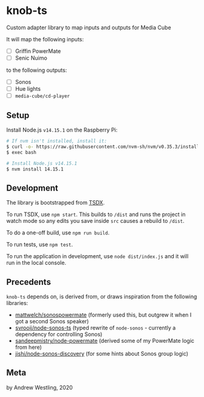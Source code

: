 # knob-ts

Custom adapter library to map inputs and outputs for Media Cube

It will map the following inputs:

- [ ] Griffin PowerMate
- [ ] Senic Nuimo

to the following outputs:

- [ ] Sonos
- [ ] Hue lights
- [ ] `media-cube/cd-player`

## Setup

Install Node.js `v14.15.1` on the Raspberry Pi:

```bash
# If nvm isn't installed, install it:
$ curl -o- https://raw.githubusercontent.com/nvm-sh/nvm/v0.35.3/install.sh | bash
$ exec bash

# Install Node.js v14.15.1
$ nvm install 14.15.1
```

<!-- TODO: Add docs for setting up PowerMate drivers with Raspbian to assign hidraw drivers via udev when connected>

<!-- TODO: Add docs for running knob-ts indefinitely via `pm2` -->

## Development

The library is bootstrapped from [TSDX](https://github.com/formium/tsdx).

To run TSDX, use `npm start`.
This builds to `/dist` and runs the project in watch mode so any edits you save inside `src` causes a rebuild to `/dist`.

To do a one-off build, use `npm run build`.

To run tests, use `npm test`.

To run the application in development, use `node dist/index.js` and it will run in the local console.

## Precedents

`knob-ts` depends on, is derived from, or draws inspiration from the following libraries:

- [mattwelch/sonospowermate](https://github.com/mattwelch/sonospowermate) (formerly used this, but outgrew it when I got a second Sonos speaker)
- [svrooij/node-sonos-ts](https://github.com/svrooij/node-sonos-ts) (typed rewrite of `node-sonos` - currently a dependency for controlling Sonos)
- [sandeepmistry/node-powermate](https://github.com/sandeepmistry/node-powermate) (derived some of my PowerMate logic from here)
- [jishi/node-sonos-discovery](https://github.com/jishi/node-sonos-discovery) (for some hints about Sonos group logic)

## Meta

by Andrew Westling, 2020
